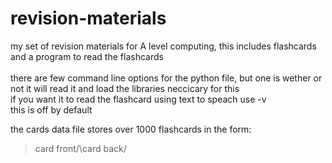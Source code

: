 # revision-materials
my set of revision materials for A level computing, this includes flashcards and a program to read the flashcards<br>
<br>
there are few command line options for the python file, but one is wether or not it will read it and load the libraries neccicary for this<br>
if you want it to read the flashcard using text to speach use -v<br>
this is off by default<br>

the cards data file stores over 1000 flashcards in the form:<br>
> card front/\card back\/
